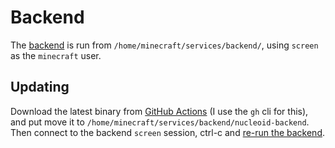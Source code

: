 # Backend

The [backend](https://github.com/NucleoidMC/nucleoid-backend) is run from `/home/minecraft/services/backend/`, using `screen` as the `minecraft` user.

## Updating

Download the latest binary from [GitHub Actions](https://github.com/NucleoidMC/nucleoid-backend/actions) (I use the `gh` cli for this), and put move it to `/home/minecraft/services/backend/nucleoid-backend`. Then connect to the backend `screen` session, ctrl-c and [re-run the backend](../../guides/reboot.md#start-up-standalone-services).
